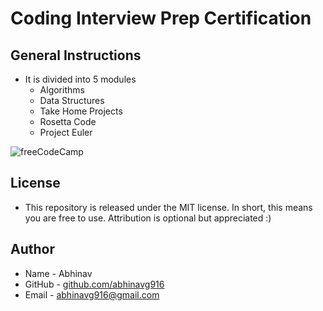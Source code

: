 # Coding Interview Prep Certification
## General Instructions
* It is divided into 5 modules
  * Algorithms
  * Data Structures
  * Take Home Projects
  * Rosetta Code
  * Project Euler
  
![freeCodeCamp](https://upload.wikimedia.org/wikipedia/commons/3/39/FreeCodeCamp_logo.png)

## License
* This repository is released under the MIT license. In short, this means you are free to use. Attribution is optional but appreciated :)

## Author
* Name - Abhinav
* GitHub - [github.com/abhinavg916](https://github.com/abhinavg916)
* Email - abhinavg916@gmail.com

